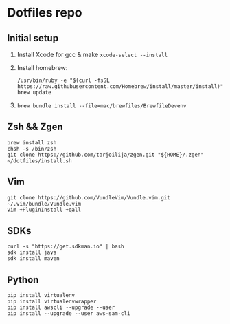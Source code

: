 # Dotfiles repo



## Initial setup

1. Install Xcode for gcc & make `xcode-select --install`
    
2. Install homebrew: 
    ```
    /usr/bin/ruby -e "$(curl -fsSL https://raw.githubusercontent.com/Homebrew/install/master/install)"
    brew update
    ```
3. `brew bundle install --file=mac/brewfiles/BrewfileDevenv`
    

## Zsh && Zgen

    brew install zsh
    chsh -s /bin/zsh
    git clone https://github.com/tarjoilija/zgen.git "${HOME}/.zgen"
    ~/dotfiles/install.sh


## Vim

    git clone https://github.com/VundleVim/Vundle.vim.git ~/.vim/bundle/Vundle.vim
    vim +PluginInstall +qall
    

## SDKs

    curl -s "https://get.sdkman.io" | bash
    sdk install java
    sdk install maven
    
## Python
    
    pip install virtualenv
    pip install virtualenvwrapper
    pip install awscli --upgrade --user
    pip install --upgrade --user aws-sam-cli
